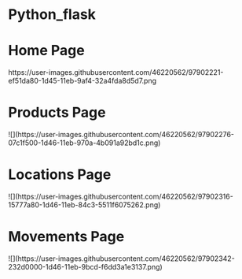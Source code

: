 # Python_flask
<h1>Home Page</h1>
https://user-images.githubusercontent.com/46220562/97902221-ef51da80-1d45-11eb-9af4-32a4fda8d5d7.png
<h1>Products Page</h1>
![](https://user-images.githubusercontent.com/46220562/97902276-07c1f500-1d46-11eb-970a-4b091a92bd1c.png)
<h1>Locations Page</h1>
![](https://user-images.githubusercontent.com/46220562/97902316-15777a80-1d46-11eb-84c3-5511f6075262.png)
<h1>Movements Page</h1>
![](https://user-images.githubusercontent.com/46220562/97902342-232d0000-1d46-11eb-9bcd-f6dd3a1e3137.png)
